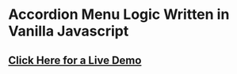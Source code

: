 # Accordion Menu Logic Written in Vanilla Javascript
## [Click Here for a Live Demo](https://hitchhiker98.github.io/Accordion_Menu_Javascript/)
